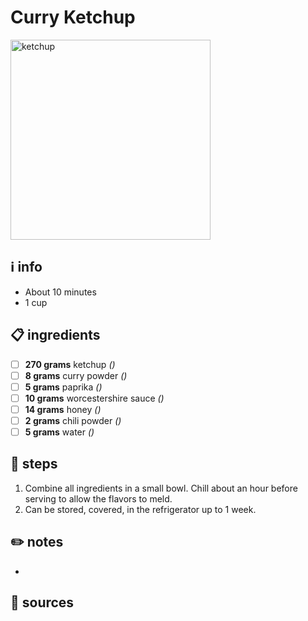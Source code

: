 # Curry Ketchup  
<img src="https://store.belgianshop.com/6203-large_default/zeisner-ketchup-curry-800-ml.jpg" alt="ketchup" width="320"/>  

## ℹ️ info  
* About 10 minutes  
* 1 cup

## 📋 ingredients  
- [ ] **270	grams**	ketchup *()*
- [ ] **8	grams**	curry powder *()*
- [ ] **5	grams**	paprika *()*
- [ ] **10	grams**	worcestershire sauce *()*
- [ ] **14	grams**	honey *()*
- [ ] **2	grams**	chili powder *()*
- [ ] **5	grams**	water *()*

## 🔪 steps  
1. Combine all ingredients in a small bowl. Chill about an hour before serving to allow the flavors to meld.
2. Can be stored, covered, in the refrigerator up to 1 week.

## ✏️ notes  
* 

## 🔗 sources  
